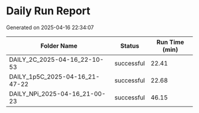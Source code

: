# Daily Run Report
Generated on 2025-04-16 22:34:07

| Folder Name | Status     | Run Time (min) |
|-------------|------------|----------------|
| DAILY_2C_2025-04-16_22-10-53 | successful | 22.41 |
| DAILY_1p5C_2025-04-16_21-47-22 | successful | 22.68 |
| DAILY_NPi_2025-04-16_21-00-23 | successful | 46.15 |